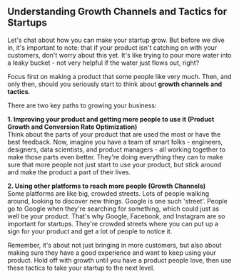 ## Understanding Growth Channels and Tactics for Startups

Let's chat about how you can make your startup grow. But before we dive in, it's important to note: that if your product isn't catching on with your customers, don't worry about this yet. It's like trying to pour more water into a leaky bucket - not very helpful if the water just flows out, right? 

Focus first on making a product that some people like very much. Then, and only then, should you seriously start to think about **growth channels and tactics**.

There are two key paths to growing your business:

**1. Improving your product and getting more people to use it (Product Growth and Conversion Rate Optimization)**  
Think about the parts of your product that are used the most or have the best feedback. Now, imagine you have a team of smart folks - engineers, designers, data scientists, and product managers - all working together to make those parts even better. They're doing everything they can to make sure that more people not just start to use your product, but stick around and make the product a part of their lives.

**2. Using other platforms to reach more people (Growth Channels)**  
Some platforms are like big, crowded streets. Lots of people walking around, looking to discover new things. Google is one such 'street'. People go to Google when they're searching for something, which could just as well be your product. That's why Google, Facebook, and Instagram are so important for startups. They're crowded streets where you can put up a sign for your product and get a lot of people to notice it.

Remember, it's about not just bringing in more customers, but also about making sure they have a good experience and want to keep using your product. Hold off with growth until you have a product people love, then use these tactics to take your startup to the next level.